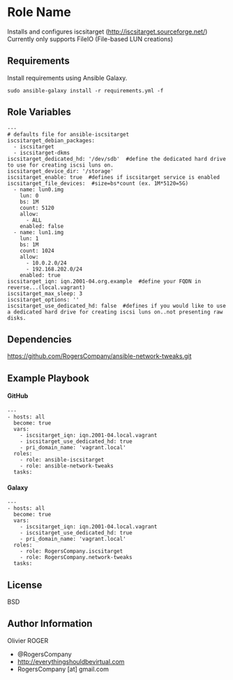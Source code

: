 Role Name
=========

Installs and configures iscsitarget (http://iscsitarget.sourceforge.net/)  
Currently only supports FileIO (File-based LUN creations)

Requirements
------------

Install requirements using Ansible Galaxy.
````
sudo ansible-galaxy install -r requirements.yml -f
````

Role Variables
--------------

````
---
# defaults file for ansible-iscsitarget
iscsitarget_debian_packages:
  - iscsitarget
  - iscsitarget-dkms
iscsitarget_dedicated_hd: '/dev/sdb'  #define the dedicated hard drive to use for creating iscsi luns on.
iscsitarget_device_dir: '/storage'
iscsitarget_enable: true  #defines if iscsitarget service is enabled
iscsitarget_file_devices:  #size=bs*count (ex. 1M*5120=5G)
  - name: lun0.img
    lun: 0
    bs: 1M
    count: 5120
    allow:
      - ALL
    enabled: false
  - name: lun1.img
    lun: 1
    bs: 1M
    count: 1024
    allow:
      - 10.0.2.0/24
      - 192.168.202.0/24
    enabled: true
iscsitarget_iqn: iqn.2001-04.org.example  #define your FQDN in reverse...(local.vagrant)
iscsitarget_max_sleep: 3
iscsitarget_options: ''
iscsitarget_use_dedicated_hd: false  #defines if you would like to use a dedicated hard drive for creating iscsi luns on..not presenting raw disks.
````

Dependencies
------------

https://github.com/RogersCompany/ansible-network-tweaks.git

Example Playbook
----------------

#### GitHub
````
---
- hosts: all
  become: true
  vars:
    - iscsitarget_iqn: iqn.2001-04.local.vagrant
    - iscsitarget_use_dedicated_hd: true
    - pri_domain_name: 'vagrant.local'
  roles:
    - role: ansible-iscsitarget
    - role: ansible-network-tweaks
  tasks:
````
#### Galaxy
````
---
- hosts: all
  become: true
  vars:
    - iscsitarget_iqn: iqn.2001-04.local.vagrant
    - iscsitarget_use_dedicated_hd: true
    - pri_domain_name: 'vagrant.local'
  roles:
    - role: RogersCompany.iscsitarget
    - role: RogersCompany.network-tweaks
  tasks:
````

License
-------

BSD

Author Information
------------------

Olivier ROGER
- @RogersCompany
- http://everythingshouldbevirtual.com
- RogersCompany [at] gmail.com
